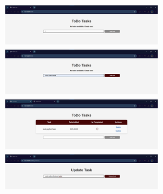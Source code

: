 <p align="center">
  <img src="screenshots\empty_todo.png" width="500" title="empty todo list">
</p>

<p align="center">
  <img src="screenshots\writing_task.png" width="500" title="Creating task">
</p>

<p align="center">
  <img src="screenshots\task_added.png" width="500" title="Task added">
</p>

<p align="center">
  <img src="screenshots\update_task.png" width="500" title="Update task">
</p>



